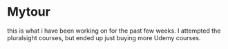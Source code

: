 # Mytour
this is what i have been working on for the past few weeks. I attempted the pluralsight courses, but ended up just buying more Udemy courses.
